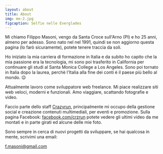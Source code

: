 ```yaml
---
layout: about
title: About
img: me-2.jpg
figcaption: Selfie nelle Everglades
---
```



Mi chiamo Filippo Masoni, vengo da Santa Croce sull'Arno (PI) e ho 25 anni, almeno per adesso. Sono nato nel nel 1991, quindi se non aggiorno questa pagina (lo farò sicuramente), potete tenere traccia da soli.

Ho iniziato la mia carriera di formazione in Italia e da subito ho capito che la mia passione era la tecnologia, mi sono poi trasferito in California per continuare gli studi al Santa Monica College a Los Angeles. Sono poi tornato in Italia dopo la laurea, perchè l'Italia alla fine dei conti è il paese più bello al mondo. 😉

Attualmente lavoro come sviluppatore web freelance. Mi piace realizzare siti web veloci, moderni e funzionali. Amo viaggiare, scattando fotografie e video.

Faccio parte dello staff [Crazyrun](http://www.crazyrun.org/), principalmente mi occupo della gestione social e creazione contenuti multimediali, per eventi e promozione. Sulla pagina Facebook: [facebook.com/crzrun](https://www.facebook.com/crzrun/) potete vedere gli ultimi video da me montati e in parte girati ed alcune delle mie foto.

Sono sempre in cerca di nuovi progetti da sviluppare, se hai qualcosa in mente, scrivimi una email:

<a
class='email
href="mailto:x@y"
'
href
 =	'
&#x20;m&#x61;&#x69;l&#x74;&#111;&#x3A;%&#50;&#x30;&#x25;6&#x36;&#37;2&#x65;%&#54;&#x64;&#x61;&#x25;7&#51;%&#x36;&#x66;%6&#101;&#105;%4&#x30;&#x25;&#x36;&#55;m&#x61;i&#x6c;&#37;&#x32;&#x65;&#x63;o&#x6d;&#x3f;
'>&#x66;&#46;m&#x61;&#x73;&#111;&#110;i@<!--
mailto:abuse@hotmail.com
</a>
-->&shy;&#x67;&#109;a&#105;&#x6C;&#46;&#x63;&#x6F;&#109;</a>
